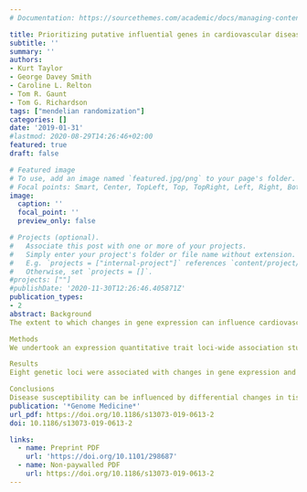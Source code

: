 ```yaml
---
# Documentation: https://sourcethemes.com/academic/docs/managing-content/

title: Prioritizing putative influential genes in cardiovascular disease susceptibility by applying tissue-specific Mendelian randomization
subtitle: ''
summary: ''
authors:
- Kurt Taylor
- George Davey Smith
- Caroline L. Relton
- Tom R. Gaunt
- Tom G. Richardson
tags: ["mendelian randomization"]
categories: []
date: '2019-01-31'
#lastmod: 2020-08-29T14:26:46+02:00
featured: true
draft: false

# Featured image
# To use, add an image named `featured.jpg/png` to your page's folder.
# Focal points: Smart, Center, TopLeft, Top, TopRight, Left, Right, BottomLeft, Bottom, BottomRight.
image:
  caption: ''
  focal_point: ''
  preview_only: false

# Projects (optional).
#   Associate this post with one or more of your projects.
#   Simply enter your project's folder or file name without extension.
#   E.g. `projects = ["internal-project"]` references `content/project/deep-learning/index.md`.
#   Otherwise, set `projects = []`.
#projects: [""]
#publishDate: '2020-11-30T12:26:46.405871Z'
publication_types:
- 2
abstract: Background
The extent to which changes in gene expression can influence cardiovascular disease risk across different tissue types has not yet been systematically explored. We have developed an analysis pipeline that integrates tissue-specific gene expression, Mendelian randomization and multiple-trait colocalization to develop functional mechanistic insight into the causal pathway from a genetic variant to a complex trait.

Methods
We undertook an expression quantitative trait loci-wide association study to uncover genetic variants associated with both nearby gene expression and cardiovascular traits. Fine-mapping was performed to prioritize possible causal variants for detected associations. Two-sample Mendelian randomization (MR) was then applied using findings from genome-wide association studies (GWAS) to investigate whether changes in gene expression within certain tissue types may influence cardiovascular trait variation. We subsequently used Bayesian multiple-trait colocalization to further interrogate the findings and also gain insight into whether DNA methylation, as well as gene expression, may play a role in disease susceptibility. Finally, we applied our analysis pipeline genome-wide using summary statistics from large-scale GWAS.

Results
Eight genetic loci were associated with changes in gene expression and measures of cardiovascular function. Our MR analysis provided evidence of tissue-specific effects at multiple loci, of which the effects at the ADCY3 and FADS1 loci for body mass index and cholesterol, respectively, were particularly insightful. Multiple-trait colocalization uncovered evidence which suggested that changes in DNA methylation at the promoter region upstream of FADS1/TMEM258 may also affect cardiovascular trait variation along with gene expression. Furthermore, colocalization analyses uncovered evidence of tissue specificity between gene expression in liver tissue and cholesterol levels. Applying our pipeline genome-wide using summary statistics from GWAS uncovered 233 association signals at loci which represent promising candidates for further evaluation.

Conclusions
Disease susceptibility can be influenced by differential changes in tissue-specific gene expression and DNA methylation. The approach undertaken in our study can be used to elucidate mechanisms in disease, as well as helping prioritize putative causal genes at associated loci where multiple nearby genes may be co-regulated. Future studies which continue to uncover quantitative trait loci for molecular traits across various tissue and cell types will further improve our capability to understand and prevent disease.
publication: '*Genome Medicine*'
url_pdf: https://doi.org/10.1186/s13073-019-0613-2
doi: 10.1186/s13073-019-0613-2  

links:
  - name: Preprint PDF
    url: 'https://doi.org/10.1101/298687'
  - name: Non-paywalled PDF
    url: https://doi.org/10.1186/s13073-019-0613-2
---
```

